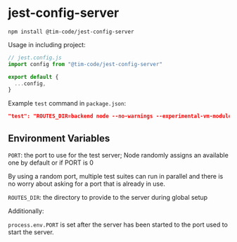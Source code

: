 # jest-config-server

```
npm install @tim-code/jest-config-server
```

Usage in including project:

```js
// jest.config.js
import config from "@tim-code/jest-config-server"

export default {
  ...config,
}
```

Example `test` command in `package.json`:

```json
"test": "ROUTES_DIR=backend node --no-warnings --experimental-vm-modules node_modules/.bin/jest",
```

## Environment Variables

`PORT`: the port to use for the test server; Node randomly assigns an available one by default or if PORT is 0

By using a random port, multiple test suites can run in parallel and there is no worry about asking for a port that is already in use.

`ROUTES_DIR`: the directory to provide to the server during global setup

Additionally:

`process.env.PORT` is set after the server has been started to the port used to start the server.
